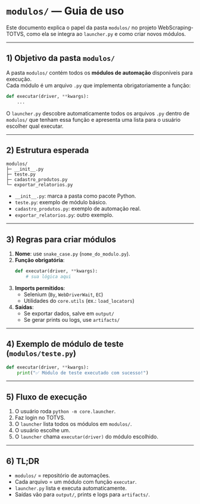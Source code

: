 # `modulos/` — Guia de uso

Este documento explica o papel da pasta `modulos/` no projeto WebScraping-TOTVS, como ela se integra ao `launcher.py` e como criar novos módulos.

---

## 1) Objetivo da pasta `modulos/`

A pasta `modulos/` contém todos os **módulos de automação** disponíveis para execução.  
Cada módulo é um arquivo `.py` que implementa obrigatoriamente a função:

```python
def executar(driver, **kwargs):
    ...
```

O `launcher.py` descobre automaticamente todos os arquivos `.py` dentro de `modulos/` que tenham essa função e apresenta uma lista para o usuário escolher qual executar.

---

## 2) Estrutura esperada

```
modulos/
├─ __init__.py
├─ teste.py
├─ cadastro_produtos.py
└─ exportar_relatorios.py
```

- `__init__.py`: marca a pasta como pacote Python.  
- `teste.py`: exemplo de módulo básico.  
- `cadastro_produtos.py`: exemplo de automação real.  
- `exportar_relatorios.py`: outro exemplo.

---

## 3) Regras para criar módulos

1. **Nome**: use `snake_case.py` (`nome_do_modulo.py`).  
2. **Função obrigatória**:
   ```python
   def executar(driver, **kwargs):
       # sua lógica aqui
   ```
3. **Imports permitidos**:
   - Selenium (`By`, `WebDriverWait`, `EC`)  
   - Utilidades do `core.utils` (ex.: `load_locators`)  
4. **Saídas**:
   - Se exportar dados, salve em `output/`  
   - Se gerar prints ou logs, use `artifacts/`  

---

## 4) Exemplo de módulo de teste (`modulos/teste.py`)

```python
def executar(driver, **kwargs):
    print("✅ Módulo de teste executado com sucesso!")
```

---

## 5) Fluxo de execução

1. O usuário roda `python -m core.launcher`.  
2. Faz login no TOTVS.  
3. O `launcher` lista todos os módulos em `modulos/`.  
4. O usuário escolhe um.  
5. O `launcher` chama `executar(driver)` do módulo escolhido.  

---

## 6) TL;DR

- `modulos/` = repositório de automações.  
- Cada arquivo = um módulo com função `executar`.  
- `launcher.py` lista e executa automaticamente.  
- Saídas vão para `output/`, prints e logs para `artifacts/`.  
